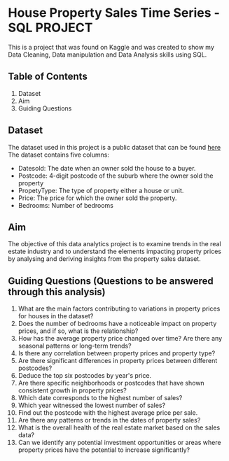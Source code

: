 # House Property Sales Time Series - SQL PROJECT
This is a project that was found on Kaggle and was created to show my Data Cleaning, Data manipulation and Data Analysis skills using SQL.
## Table of Contents
1. Dataset </br>
2. Aim </br>
3. Guiding Questions </br>

## Dataset
The dataset used in this project is a public dataset that can be found [here](https://www.kaggle.com/datasets/htagholdings/property-sales/data?select=raw_sales.csv) </br>
The dataset contains five columns:
- Datesold: The date when an owner sold the house to a buyer.
- Postcode: 4-digit postcode of the suburb where the owner sold the property
- PropetyType: The type of property either a house or unit.
- Price: The price for which the owner sold the property.
- Bedrooms: Number of bedrooms
## Aim
The objective of this data analytics project is to examine trends in the real estate industry and to understand the elements impacting property prices by analysing and deriving insights from the property sales dataset.
## Guiding Questions (Questions to be answered through this analysis)
1. What are the main factors contributing to variations in property prices for houses in the dataset?
2. Does the number of bedrooms have a noticeable impact on property prices, and if so, what is the relationship?
3. How has the average property price changed over time? Are there any seasonal patterns or long-term trends?
4. Is there any correlation between property prices and property type?
5. Are there significant differences in property prices between different postcodes?
6. Deduce the top six postcodes by year's price.
7. Are there specific neighborhoods or postcodes that have shown consistent growth in property prices?
8. Which date corresponds to the highest number of sales?
9. Which year witnessed the lowest number of sales?
10. Find out the postcode with the highest average price per sale.
11. Are there any patterns or trends in the dates of property sales?
12. What is the overall health of the real estate market based on the sales data?
13. Can we identify any potential investment opportunities or areas where property prices have the potential to increase significantly?

